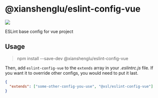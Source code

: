 # @xianshenglu/eslint-config-vue

![](https://img.shields.io/npm/v/@xianshenglu/eslint-config-vue.svg)

ESLint base config for vue project

## Usage

> npm install --save-dev @xianshenglu/eslint-config-vue

Then, add `eslint-config-vue` to the `extends` array in your _.eslintrc.js_ file. If you want it to override other configs, you would need to put it last.

```json
{
  "extends": ["some-other-config-you-use", "@xsl/eslint-config-vue"]
}
```
